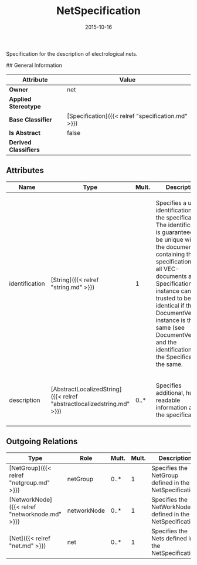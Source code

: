 ﻿---
title: NetSpecification
toc: false
type: specs
date: "2015-10-16"
draft: false
specification: VEC
version: 1.1.2
documentType: "Recommendation"
elementType: Class
classes:
  - NetSpecification
menu_name: vec-1.1.2
---
<p>Specification for the description of electrological nets.  </p>
## General Information

| Attribute               | Value |
|-------------------------|-------|
| **Owner**               | net |
| **Applied Stereotype**  |   |
| **Base Classifier**     | [Specification]({{< relref "specification.md" >}})<br/>  |
| **Is Abstract**         | false |
| **Derived Classifiers** |   |

## Attributes
|  Name  |  Type  |  Mult.  |  Description  |  Owning Classifier  |
|--------|--------|---------|---------------|--------------|
|identification | [String]({{< relref "string.md" >}}) | 1 | <p> Specifies a unique identification of the specification. The identification is guaranteed to be unique within the document containing the specification. Over all VEC-documents a Specification-instance can be trusted to be identical if the DocumentVersion-instance is the same (see DocumentVersion) and the identification of the Specification is the same.      </p> | [Specification]({{< relref "specification.md" >}}) |
|description | [AbstractLocalizedString]({{< relref "abstractlocalizedstring.md" >}}) | 0..* | <p> Specifies additional, human readable information about the specification.      </p> | [Specification]({{< relref "specification.md" >}}) |

## Outgoing Relations
|    Type  |   Role   |   Mult.   |   Mult.   |   Description   |
|----------|----------|-----------|-----------|-----------------|
| [NetGroup]({{< relref "netgroup.md" >}}) | netGroup | 0..* | 1 | Specifies the NetGroup defined in the NetSpecification. |
| [NetworkNode]({{< relref "networknode.md" >}}) | networkNode | 0..* | 1 | Specifies the NetWorkNodes defined in the NetSpecification. |
| [Net]({{< relref "net.md" >}}) | net | 0..* | 1 | Specifies the Nets defined in the NetSpecification. |
